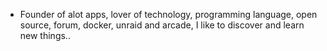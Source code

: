 - Founder of alot apps, lover of technology, programming language, open source, forum, docker, unraid and arcade, I like to discover and learn new things..
  <br>


















































































































































































































































































































































































































































































































